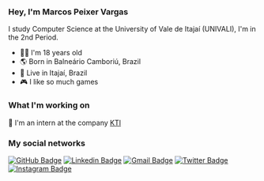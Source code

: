 ### Hey, I'm Marcos Peixer Vargas

 I study Computer Science at the University of Vale de Itajaí (UNIVALI), I'm in the 2nd Period. 
 
 - 🤵🏻 I'm 18 years old 
 - 🌎 Born in Balneário Camboriú, Brazil
 - 🌆 Live in Itajaí, Brazil
 - 🎮 I like so much games

### What I'm working on

🏢 I'm an intern at the company [KTI](https://kti.inf.br)

### My social networks

[![GitHub Badge](https://img.shields.io/badge/-GitHub-black?style=flat-square&logo=Github&logoColor=white&link=https://https://github.com/M4rcosVargas)](https://github.com/M4rcosVargas) 
[![Linkedin Badge](https://img.shields.io/badge/-LinkedIn-blue?style=flat-square&logo=Linkedin&logoColor=white&link=https://www.linkedin.com/in/marcos-peixer-vargas-2b3bb01b0/)](https://www.linkedin.com/in/marcos-peixer-vargas-2b3bb01b0/) 
[![Gmail Badge](https://img.shields.io/badge/-Gmail-c14438?style=flat-square&logo=Gmail&logoColor=white&link=mailto:marcospv.mp@gmail.com)](mailto:marcospv.mp@gmail.com) 
[![Twitter Badge](https://img.shields.io/badge/-Twitter-1ca0f1?style=flat-square&labelColor=1ca0f1&logo=twitter&logoColor=white&link=https://twitter.com/MarcosPeixer)](https://twitter.com/MarcosPeixer) 
[![Instagram Badge](https://img.shields.io/badge/-Instagram-violet?style=flat-square&logo=Instagram&logoColor=white&link=https://www.instagram.com/marcos_peixer/)
](https://www.instagram.com/marcos_peixer/)
